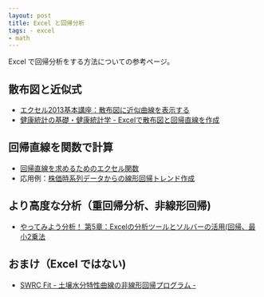 ```yaml
---
layout: post
title: Excel と回帰分析
tags: - excel
- math
---
```

Excel で回帰分析をする方法についての参考ページ。

## 散布図と近似式
- [エクセル2013基本講座：散布図に近似曲線を表示する](http://www4.synapse.ne.jp/yone/excel2013/excel2013_graph_kinji.html)
- [健康統計の基礎・健康統計学 - Excelで散布図と回帰直線を作成](http://hs-www.hyogo-dai.ac.jp/~kawano/HStat/?2011%2F6th%2FExcel2)

## 回帰直線を関数で計算
- [回帰直線を求めるためのエクセル関数](http://blog.goo.ne.jp/yoshidayoshio_2008/e/a6dbb2cf3ee4f88e4be98e489eb921d6)
- 応用例：[株価時系列データからの線形回帰トレンド作成](http://sekika.github.io/2015/10/29/linear-trend-estimation/)

## より高度な分析（重回帰分析、非線形回帰)
- [やってみよう分析！ 第5章：Excelの分析ツールとソルバーの活用(回帰、最小2乗法](http://qiita.com/msano/items/dc96da37ce8ddd4a7c1d)

## おまけ（Excel ではない)
- [SWRC Fit - 土壌水分特性曲線の非線形回帰プログラム -](http://seki.webmasters.gr.jp/swrc/index-ja.html)



